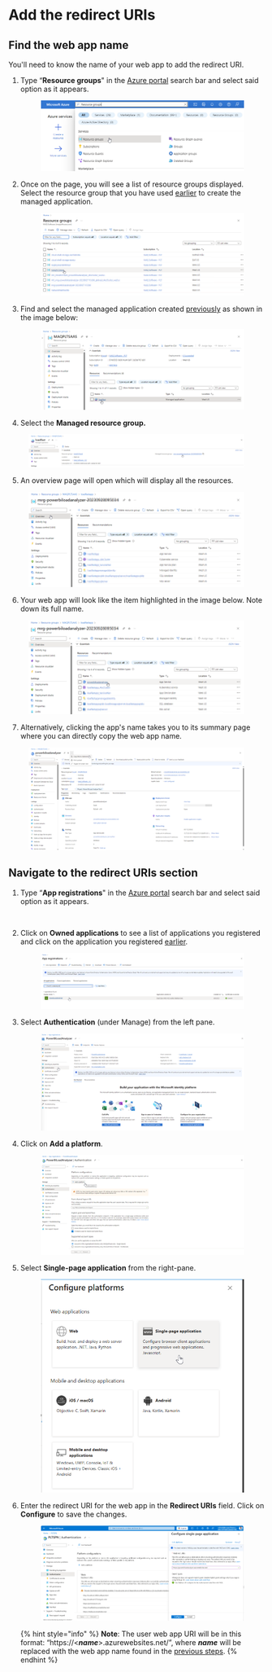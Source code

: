 # Add the redirect URIs

## Find the web app name <a href="#navigate-to-the-redirect-uris-section" id="navigate-to-the-redirect-uris-section"></a>

You'll need to know the name of your web app to add the redirect URI.

1.  Type “**Resource groups**" in the [Azure portal](https://portal.azure.com) search bar and select said option as it appears. &#x20;

    <figure><img src="../../.gitbook/assets/14.2 (1).png" alt=""><figcaption></figcaption></figure>
2.  Once on the page, you will see a list of resource groups displayed. Select the resource group that you have used [earlier](https://app.gitbook.com/o/y5GtRZWy1TmKHu51iTFD/s/3Am7TO0x29a6l1P0wMUg/setting-up/deployment/deploy-automatically-via-azure-marketplace#create-a-managed-application) to create the managed application.&#x20;

    <figure><img src="../../.gitbook/assets/14.7.png" alt=""><figcaption></figcaption></figure>
3.  Find and select the managed application created [previously](../deploy/deploy-automatically-via-azure-marketplace.md#create-a-managed-application) as shown in the image below:&#x20;

    <figure><img src="../../.gitbook/assets/14.3.png" alt=""><figcaption></figcaption></figure>
4. Select the **Managed resource group.**

<figure><img src="../../.gitbook/assets/14.4.png" alt=""><figcaption></figcaption></figure>

5. An overview page will open which will display all the resources.&#x20;

<figure><img src="../../.gitbook/assets/14.5.png" alt=""><figcaption></figcaption></figure>



6. Your web app will look like the item highlighted in the image below. Note down its full name.

<figure><img src="../../.gitbook/assets/14.6 (1).png" alt=""><figcaption></figcaption></figure>

7. Alternatively, clicking the app's name takes you to its summary page where you can directly copy the web app name.

<figure><img src="../../.gitbook/assets/13.4.png" alt=""><figcaption></figcaption></figure>

## Navigate to the redirect URIs section <a href="#navigate-to-the-redirect-uris-section" id="navigate-to-the-redirect-uris-section"></a>

1.  Type “**App registrations**" in the [Azure portal](https://portal.azure.com/) search bar and select said option as it appears.

    <figure><img src="https://files.gitbook.com/v0/b/gitbook-x-prod.appspot.com/o/spaces%2FIwWVFb1sEdUq6IwVu5D2%2Fuploads%2FtwsSxCeIBbn1u7HY964v%2F7.5.png?alt=media&#x26;token=e88ee7d3-af96-4587-a2a6-392b86f69db0" alt=""><figcaption></figcaption></figure>
2.  Click on **Owned applications** to see a list of applications you registered and click on the application you registered [earlier](../prepare/pre-deployment/create-an-app-registration-for-the-loadfast-api.md#create-an-app-registration).&#x20;

    <figure><img src="../../.gitbook/assets/7.5.png" alt=""><figcaption></figcaption></figure>
3.  Select **Authentication** (under Manage) from the left pane.

    <figure><img src="../../.gitbook/assets/13.1.png" alt=""><figcaption></figcaption></figure>
4.  Click on **Add a platform**.​

    <figure><img src="../../.gitbook/assets/13.2.png" alt=""><figcaption></figcaption></figure>
5.  Select **Single-page application** from the right-pane.

    <figure><img src="../../.gitbook/assets/Single-page application hover.png" alt=""><figcaption></figcaption></figure>
6.  Enter the redirect URI for the web app in the **Redirect URIs** field. Click on **Configure** to save the changes.

    <figure><img src="../../.gitbook/assets/SPA_Configure.png" alt=""><figcaption></figcaption></figure>

    {% hint style="info" %}
    **Note**: The user web app URI will be in this format: “https://<_**name**_>.azurewebsites.net/”, where _**name**_ will be replaced with the web app name found in the [previous steps](add-the-redirect-uris.md#navigate-to-the-redirect-uris-section).
    {% endhint %}



    
